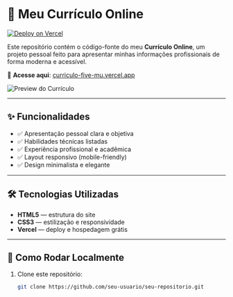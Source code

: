 # 📄 Meu Currículo Online

[![Deploy on Vercel](https://img.shields.io/badge/Deployed%20on-Vercel-000?logo=vercel&style=flat-square)](https://curriculo-five-mu.vercel.app/)

Este repositório contém o código-fonte do meu **Currículo Online**, um projeto pessoal feito para apresentar minhas informações profissionais de forma moderna e acessível.

🔗 **Acesse aqui**: [curriculo-five-mu.vercel.app](https://curriculo-five-mu.vercel.app/)

![Preview do Currículo](https://curriculo-five-mu.vercel.app/preview.png)

---

## ✨ Funcionalidades

- ✅ Apresentação pessoal clara e objetiva
- ✅ Habilidades técnicas listadas
- ✅ Experiência profissional e acadêmica
- ✅ Layout responsivo (mobile-friendly)
- ✅ Design minimalista e elegante

---

## 🛠️ Tecnologias Utilizadas

- **HTML5** — estrutura do site
- **CSS3** — estilização e responsividade
- **Vercel** — deploy e hospedagem grátis

---

## 🚀 Como Rodar Localmente

1. Clone este repositório:
   ```bash
   git clone https://github.com/seu-usuario/seu-repositorio.git
